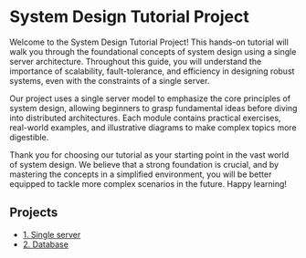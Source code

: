 # System Design Tutorial Project

Welcome to the System Design Tutorial Project! This hands-on tutorial will walk you through the foundational concepts of system design using a single server architecture. Throughout this guide, you will understand the importance of scalability, fault-tolerance, and efficiency in designing robust systems, even with the constraints of a single server.

Our project uses a single server model to emphasize the core principles of system design, allowing beginners to grasp fundamental ideas before diving into distributed architectures. Each module contains practical exercises, real-world examples, and illustrative diagrams to make complex topics more digestible.

Thank you for choosing our tutorial as your starting point in the vast world of system design. We believe that a strong foundation is crucial, and by mastering the concepts in a simplified environment, you will be better equipped to tackle more complex scenarios in the future. Happy learning!

## Projects 

- [1. Single server](001-single-server/README.md)
- [2. Database](002-database/README.md)
